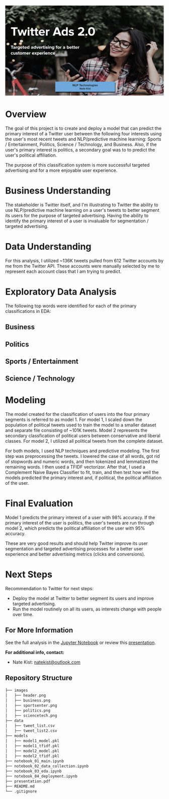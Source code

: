 ![header](./images/header.png)
# Overview

The goal of this project is to create and deploy a model that can predict the primary interest of a Twitter user between the following four interests using the user's most recent tweets and NLP/predictive machine learning: Sports / Entertainment, Politics, Science / Technology, and Business. Also, if the user's primary interest is politics, a secondary goal was to to predict the user's political affiliation.

The purpose of this classification system is more successful targeted advertising and for a more enjoyable user experience.

# Business Understanding 

The stakeholder is Twitter itself, and I'm illustrating to Twitter the ability to use NLP/predictive machine learning on a user's tweets to better segment its users for the purpose of targeted advertising.  Having the ability to identify the primary interest of a user is invaluable for segmentation / targeted advertising.

# Data Understanding
For this analysis, I utilized ~136K tweets pulled from 612 Twitter accounts by me from the Twitter API. These accounts were manually selected by me to represent each account class that I am trying to predict. 

# Exploratory Data Analysis
The following top words were identified for each of the primary classifications in EDA:

## Business

## Politics

## Sports / Entertainment

## Science / Technology

# Modeling
The model created for the classification of users into the four primary segments is referred to as model 1. For model 1, I scaled down the population of political tweets used to train the model to a smaller dataset and separate file consisting of ~101K tweets.  Model 2 represents the secondary classfication of political users between conservative and liberal classes. For model 2, I utilized all political tweets from the complete dataset.

For both models, I used NLP techniques and predictive modeling. The first step was preprocessing the tweets.  I lowered the case of all words, got rid of stopwords and numeric words, and then tokenized and lemmatized the remaining words.  I then used a TFIDF vectorizor.  After that, I used a Complement Naive Bayes Classifier to fit, train, and then test how well the models predicted the primary interest and, if political, the political affiliation of the user.   

# Final Evaluation

Model 1 predicts the primary interest of a user with 98% accuracy. If the primary interest of the user is politics, the user's tweets are run through model 2, which predicts the political affiliation of the user with 95% accuracy.

These are very good results and should help Twitter improve its user segmentation and targeted advertising processes for a better user experience and better advertising metrics (clicks and conversions).

# Next Steps
Recommendation to Twitter for next steps: 
- Deploy the model at Twitter to better segment its users and improve targeted advertising.
- Run the model routinely on all its users, as interests change with people over time.

## For More Information   

See the full analysis in the [Jupyter Notebook](./notebook_01_main.ipynb) or review this [presentation](./presentation.pdf).

**For additional info, contact:**
- Nate Kist: natekist@outlook.com

## Repository Structure

```
├── images
│   ├── header.png
│   ├── business.png
│   ├── sportsenter.png
│   ├── politics.png
│   ├── sciencetech.png
├── data
│   ├── tweet_list.csv
│   ├── tweet_list2.csv
├── models
│   ├── model1_model.pkl
│   ├── model1_tfidf.pkl
│   ├── model2_model.pkl
│   ├── model2_tfidf.pkl
├── notebook_01_main.ipynb
├── notebook_02_data_collection.ipynb
├── notebook_03_eda.ipynb
├── notebook_04_deployment.ipynb
├── presentation.pdf
├── README.md
└── .gitignore
```



